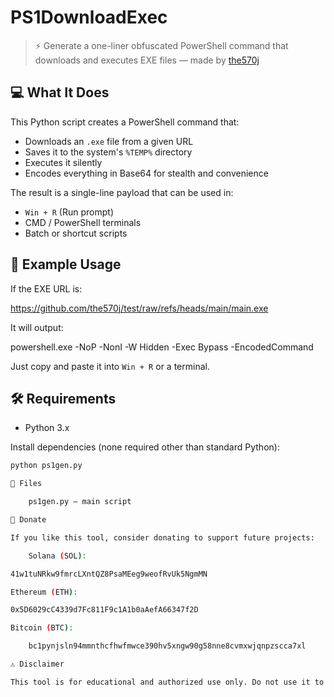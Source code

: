 # PS1DownloadExec

> ⚡ Generate a one-liner obfuscated PowerShell command that downloads and executes EXE files — made by [the570j](https://github.com/the570j)

## 💻 What It Does

This Python script creates a PowerShell command that:

- Downloads an `.exe` file from a given URL
- Saves it to the system's `%TEMP%` directory
- Executes it silently
- Encodes everything in Base64 for stealth and convenience

The result is a single-line payload that can be used in:
- `Win + R` (Run prompt)
- CMD / PowerShell terminals
- Batch or shortcut scripts

## 🧪 Example Usage

If the EXE URL is:

https://github.com/the570j/test/raw/refs/heads/main/main.exe


It will output:

powershell.exe -NoP -NonI -W Hidden -Exec Bypass -EncodedCommand <base64>


Just copy and paste it into `Win + R` or a terminal.

## 🛠 Requirements

- Python 3.x

Install dependencies (none required other than standard Python):

```bash
python ps1gen.py

📁 Files

    ps1gen.py — main script

💸 Donate

If you like this tool, consider donating to support future projects:

    Solana (SOL):

41w1tuNRkw9fmrcLXntQZ8PsaMEeg9weofRvUk5NgmMN

Ethereum (ETH):

0x5D6029cC4339d7Fc811F9c1A1b0aAefA66347f2D

Bitcoin (BTC):

    bc1pynjsln94mmnthcfhwfmwce390hv5xngw90g58nne8cvmxwjqnpzscca7xl

⚠️ Disclaimer

This tool is for educational and authorized use only. Do not use it to download or run unauthorized content. The author is not responsible for any misuse.
